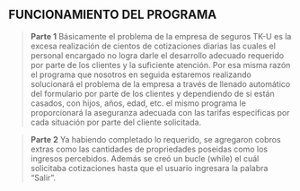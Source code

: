 ## FUNCIONAMIENTO DEL PROGRAMA 
> **Parte 1**
>  Básicamente el problema de la empresa de seguros TK-U es la excesa realización de cientos de cotizaciones diarias las cuales el personal encargado no logra darle el desarrollo adecuado requerido por parte de los clientes y la suficiente atención. Por esa misma razón el programa que nosotros en seguida estaremos realizando solucionará el problema de la empresa a través de llenado automático del formulario por parte de los clientes y dependiendo de si están casados, con hijos, años, edad, etc. el mismo programa le proporcionará la aseguranza adecuada con las tarifas especificas por cada situación por parte del cliente solicitada.

> **Parte 2**
> Ya habiendo completado lo requerido, se agregaron cobros extras como las cantidades de propriedades poseidas como los ingresos percebidos. Además se creó un bucle (while) el cuál solicitaba cotizaciones hasta que el usuario ingresara la palabra “Salir”.  
